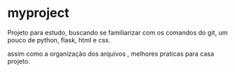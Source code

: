 # myproject
Projeto para estudo,  buscando se familiarizar com os comandos do git, um pouco de python, flask, html e css.

assim como a organização dos arquivos , melhores praticas para casa projeto.
